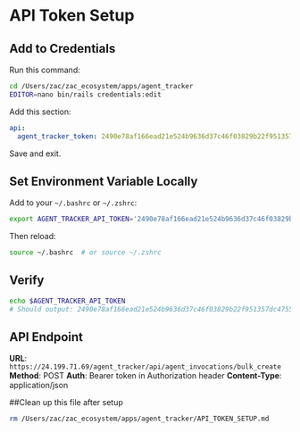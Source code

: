 # API Token Setup

## Add to Credentials

Run this command:
```bash
cd /Users/zac/zac_ecosystem/apps/agent_tracker
EDITOR=nano bin/rails credentials:edit
```

Add this section:
```yaml
api:
  agent_tracker_token: 2490e78af166ead21e524b9636d37c46f03829b22f951357dc475555793d6d8c
```

Save and exit.

## Set Environment Variable Locally

Add to your `~/.bashrc` or `~/.zshrc`:
```bash
export AGENT_TRACKER_API_TOKEN='2490e78af166ead21e524b9636d37c46f03829b22f951357dc475555793d6d8c'
```

Then reload:
```bash
source ~/.bashrc  # or source ~/.zshrc
```

## Verify

```bash
echo $AGENT_TRACKER_API_TOKEN
# Should output: 2490e78af166ead21e524b9636d37c46f03829b22f951357dc475555793d6d8c
```

## API Endpoint

**URL**: `https://24.199.71.69/agent_tracker/api/agent_invocations/bulk_create`
**Method**: POST
**Auth**: Bearer token in Authorization header
**Content-Type**: application/json

##Clean up this file after setup
```bash
rm /Users/zac/zac_ecosystem/apps/agent_tracker/API_TOKEN_SETUP.md
```
